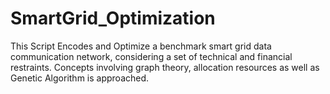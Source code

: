 # SmartGrid_Optimization
This Script Encodes and Optimize a benchmark smart grid data communication network, considering a set of technical and financial restraints. Concepts involving graph theory, allocation resources as well as Genetic Algorithm is approached.
